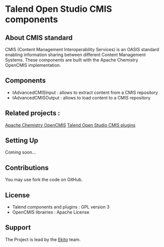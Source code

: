 <h1> Talend Open Studio CMIS components</h1>

## About CMIS standard

CMIS (Content Management Interoperability Services) is an OASIS standard enabling information sharing between different Content Management Systems.
These components are built with the Apache Chemistry OpenCMIS implementation.

## Components

* tAdvancedCMISInput : allows to extract content from a CMIS repository 
* tAdvancedCMISOutput : allows to load content to a CMIS repository

## Related projects :

[Apache Chemistry OpenCMIS](http://chemistry.apache.org/java/opencmis.html)
[Talend Open Studio CMIS plugins](https://github.com/julienboulay/talend-cmis-plugins)
## Setting Up

Coming soon...

## Contributions 

You may use fork the code on GitHub.

## License

* Talend components and plugins : GPL version 3
* OpenCMIS librairies : Apache License

## Support

The Project is lead by the [Ekito](http://www.ekito.fr/) team.
